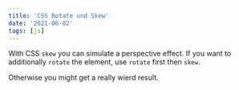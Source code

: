 ```yaml
---
title: 'CSS Rotate und Skew'
date: '2021-06-02'
tags: [js]
---
```


With CSS `skew` you can simulate a perspective effect.
If you want to additionally `rotate` the element, use `rotate` first then `skew`.

Otherwise you might get a really wierd result.
